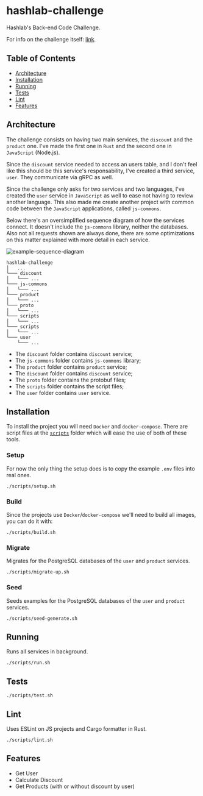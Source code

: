 # hashlab-challenge

Hashlab's Back-end Code Challenge.

For info on the challenge itself: [link](https://github.com/hashlab/hiring/blob/master/challenges/pt-br/back-challenge.md).

## Table of Contents

- [Architecture](#architecture)
- [Installation](#installation)
- [Running](#running)
- [Tests](#tests)
- [Lint](#lint)
- [Features](#features)

## Architecture

The challenge consists on having two main services, the `discount` and the `product` one. I've made the first one in `Rust` and the second one in `JavaScript` (Node.js).

Since the `discount` service needed to access an users table, and I don't feel like this should be this service's responsability, I've created a third service, `user`. They communicate via gRPC as well.

Since the challenge only asks for two services and two languages, I've created the `user` service in `JavaScript` as well to ease not having to review another language. This also made me create another project with common code between the `JavaScript` applications, called `js-commons`.

Below there's an oversimplified sequence diagram of how the services connect. It doesn't include the `js-commons` library, neither the databases. Also not all requests shown are always done, there are some optimizations on this matter explained with more detail in each service.

![example-sequence-diagram](https://user-images.githubusercontent.com/15306309/109600913-c297af00-7afc-11eb-8538-dcb52905f00f.png)

<!--- mermaid.js diagram: --->
<!--- obs: some slashes were put to escape the Github Markdown comments--->

<!--- sequenceDiagram --->
<!---     client->>+product: GET /product --->
<!---     product->>+discount: rpc GetDiscount --->
<!---     discount->>-user: rpc GetUser --->
<!---     user--\>>+discount: user --->
<!---     discount--\>>+product: percentage --->
<!---     product--\>>-client: products w/ discount --->

```
hashlab-challenge
│   ...
└─── discount
│   └─── ...
└─── js-commons
│   └─── ...
└─── product
│   └─── ...
└─── proto
│   └─── ...
└─── scripts
│   └─── ...
└─── scripts
│   └─── ...
└─── user
    └─── ...
```

- The `discount` folder contains `discount` service;
- The `js-commons` folder contains `js-commons` library;
- The `product` folder contains `product` service;
- The `discount` folder contains `discount` service;
- The `proto` folder contains the protobuf files;
- The `scripts` folder contains the script files;
- The `user` folder contains `user` service.

## Installation

To install the project you will need `Docker` and `docker-compose`. There are script files at the [`scripts`](https://github.com/otaviopace/hashlab-challenge/blob/master/scripts) folder which will ease the use of both of these tools.

### Setup

For now the only thing the setup does is to copy the example `.env` files into real ones.

```shell
./scripts/setup.sh
```

### Build

Since the projects use `Docker`/`docker-compose` we'll need to build all images, you can do it with:

```shell
./scripts/build.sh
```

### Migrate

Migrates for the PostgreSQL databases of the `user` and `product` services.

```shell
./scripts/migrate-up.sh
```

### Seed

Seeds examples for the PostgreSQL databases of the `user` and `product` services.

```shell
./scripts/seed-generate.sh
```

## Running

Runs all services in background.

```shell
./scripts/run.sh
```

## Tests

```shell
./scripts/test.sh
```

## Lint

Uses ESLint on JS projects and Cargo formatter in Rust.

```shell
./scripts/lint.sh
```

## Features

- Get User
- Calculate Discount
- Get Products (with or without discount by user)
